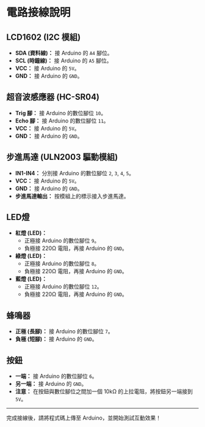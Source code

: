 # 電路接線說明

## LCD1602 (I2C 模組)
- **SDA (資料線)：** 接 Arduino 的 `A4` 腳位。
- **SCL (時鐘線)：** 接 Arduino 的 `A5` 腳位。
- **VCC：** 接 Arduino 的 `5V`。
- **GND：** 接 Arduino 的 `GND`。

## 超音波感應器 (HC-SR04)
- **Trig 腳：** 接 Arduino 的數位腳位 `10`。
- **Echo 腳：** 接 Arduino 的數位腳位 `11`。
- **VCC：** 接 Arduino 的 `5V`。
- **GND：** 接 Arduino 的 `GND`。

## 步進馬達 (ULN2003 驅動模組)
- **IN1-IN4：** 分別接 Arduino 的數位腳位 `2`, `3`, `4`, `5`。
- **VCC：** 接 Arduino 的 `5V`。
- **GND：** 接 Arduino 的 `GND`。
- **步進馬達輸出：** 按模組上的標示接入步進馬達。

## LED燈
- **紅燈 (LED)：**
  - 正極接 Arduino 的數位腳位 `9`。
  - 負極接 220Ω 電阻，再接 Arduino 的 `GND`。
- **綠燈 (LED)：**
  - 正極接 Arduino 的數位腳位 `8`。
  - 負極接 220Ω 電阻，再接 Arduino 的 `GND`。
- **藍燈 (LED)：**
  - 正極接 Arduino 的數位腳位 `12`。
  - 負極接 220Ω 電阻，再接 Arduino 的 `GND`。

## 蜂鳴器
- **正極 (長腳)：** 接 Arduino 的數位腳位 `7`。
- **負極 (短腳)：** 接 Arduino 的 `GND`。

## 按鈕
- **一端：** 接 Arduino 的數位腳位 `6`。
- **另一端：** 接 Arduino 的 `GND`。
- **注意：** 在按鈕與數位腳位之間加一個 10kΩ 的上拉電阻，將按鈕另一端接到 `5V`。

---

完成接線後，請將程式碼上傳至 Arduino，並開始測試互動效果！
